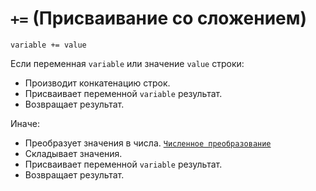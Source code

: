 # `+=` (Присваивание со сложением)

`variable += value`

Если переменная `variable` или значение `value` строки:

- Производит конкатенацию строк.
- Присваивает переменной `variable` результат.
- Возвращает результат.

Иначе:

- Преобразует значения в числа. [`Численное преобразование`](<../Теория Общее/Преобразование (численное).md>)
- Складывает значения.
- Присваивает переменной `variable` результат.
- Возвращает результат.
